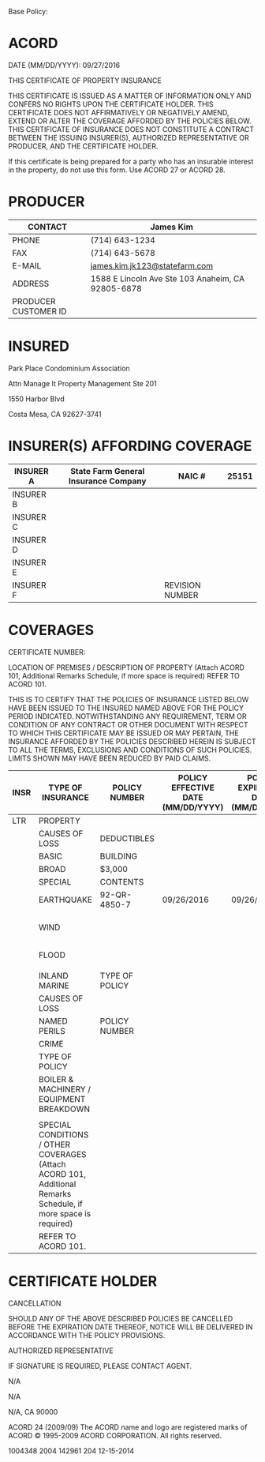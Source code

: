 Base Policy:
# ACORD

DATE (MM/DD/YYYY): 09/27/2016

THIS CERTIFICATE OF PROPERTY INSURANCE

THIS CERTIFICATE IS ISSUED AS A MATTER OF INFORMATION ONLY AND CONFERS NO RIGHTS UPON THE CERTIFICATE HOLDER. THIS CERTIFICATE DOES NOT AFFIRMATIVELY OR NEGATIVELY AMEND, EXTEND OR ALTER THE COVERAGE AFFORDED BY THE POLICIES BELOW. THIS CERTIFICATE OF INSURANCE DOES NOT CONSTITUTE A CONTRACT BETWEEN THE ISSUING INSURER(S), AUTHORIZED REPRESENTATIVE OR PRODUCER, AND THE CERTIFICATE HOLDER.

If this certificate is being prepared for a party who has an insurable interest in the property, do not use this form. Use ACORD 27 or ACORD 28.

# PRODUCER

|CONTACT|James Kim|
|---|---|
|PHONE|(714) 643-1234|
|FAX|(714) 643-5678|
|E-MAIL|james.kim.jk123@statefarm.com|
|ADDRESS|1588 E Lincoln Ave Ste 103 Anaheim, CA 92805-6878|
|PRODUCER CUSTOMER ID| |

# INSURED

Park Place Condominium Association

Attn Manage It Property Management Ste 201

1550 Harbor Blvd

Costa Mesa, CA 92627-3741

# INSURER(S) AFFORDING COVERAGE

|INSURER A|State Farm General Insurance Company|NAIC #|25151|
|---|---|---|---|
|INSURER B| | | |
|INSURER C| | | |
|INSURER D| | | |
|INSURER E| | | |
|INSURER F| |REVISION NUMBER| |

# COVERAGES

CERTIFICATE NUMBER:

LOCATION OF PREMISES / DESCRIPTION OF PROPERTY (Attach ACORD 101, Additional Remarks Schedule, if more space is required) REFER TO ACORD 101.

THIS IS TO CERTIFY THAT THE POLICIES OF INSURANCE LISTED BELOW HAVE BEEN ISSUED TO THE INSURED NAMED ABOVE FOR THE POLICY PERIOD INDICATED. NOTWITHSTANDING ANY REQUIREMENT, TERM OR CONDITION OF ANY CONTRACT OR OTHER DOCUMENT WITH RESPECT TO WHICH THIS CERTIFICATE MAY BE ISSUED OR MAY PERTAIN, THE INSURANCE AFFORDED BY THE POLICIES DESCRIBED HEREIN IS SUBJECT TO ALL THE TERMS, EXCLUSIONS AND CONDITIONS OF SUCH POLICIES. LIMITS SHOWN MAY HAVE BEEN REDUCED BY PAID CLAIMS.

|INSR|TYPE OF INSURANCE|POLICY NUMBER|POLICY EFFECTIVE DATE (MM/DD/YYYY)|POLICY EXPIRATION DATE (MM/DD/YYYY)|COVERED PROPERTY|LIMITS|
|---|---|---|---|---|---|---|
|LTR|PROPERTY| | | |BUILDING|$|
| |CAUSES OF LOSS|DEDUCTIBLES| | | | |
| |BASIC|BUILDING| | | | |
| |BROAD|$3,000| | | | |
| |SPECIAL|CONTENTS| | | | |
| |EARTHQUAKE|92-QR-4850-7|09/26/2016|09/26/2017|BLANKET BUILDING|$12,500,000|
| |WIND| | | |BLANKET PERS PROP| |
| |FLOOD| | | |BLANKET BLDG & PP| |
| | | | | | | |
| |INLAND MARINE|TYPE OF POLICY| | | | |
| |CAUSES OF LOSS| | | | | |
| |NAMED PERILS|POLICY NUMBER| | | | |
| |CRIME| | | | | |
| |TYPE OF POLICY| | | | | |
| |BOILER & MACHINERY / EQUIPMENT BREAKDOWN| | | | | |
| | | | | | | |
| |SPECIAL CONDITIONS / OTHER COVERAGES (Attach ACORD 101, Additional Remarks Schedule, if more space is required)| | | | | |
| |REFER TO ACORD 101.| | | | | |

# CERTIFICATE HOLDER

CANCELLATION

SHOULD ANY OF THE ABOVE DESCRIBED POLICIES BE CANCELLED BEFORE THE EXPIRATION DATE THEREOF, NOTICE WILL BE DELIVERED IN ACCORDANCE WITH THE POLICY PROVISIONS.

AUTHORIZED REPRESENTATIVE

IF SIGNATURE IS REQUIRED, PLEASE CONTACT AGENT.

N/A

N/A

N/A, CA 90000

ACORD 24 (2009/09) The ACORD name and logo are registered marks of ACORD © 1995-2009 ACORD CORPORATION. All rights reserved.

1004348 2004 142961 204 12-15-2014